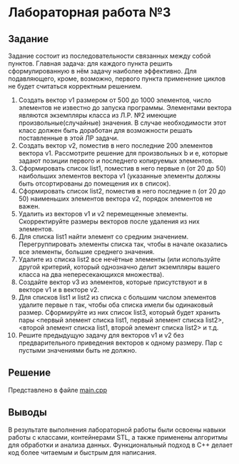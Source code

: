 # Лабораторная работа №3

## Задание

Задание состоит из последовательности связанных между собой пунктов. Главная задача: для каждого пункта решить сформулированную в нём задачу наиболее эффективно.  Для подавляющего, кроме, возможно, первого пункта применение циклов не будет считаться корректным решением.

1. Создать вектор v1 размером от 500 до 1000 элементов, число элементов не известно до запуска программы. Элементами вектора являются экземпляры класса из Л.Р. №2 имеющие произвольные(случайные) значения. В случае необходимости этот класс должен быть доработан для возможности решать поставленные в этой ЛР задачи.
1. Создать вектор v2, поместив в него последние 200 элементов вектора v1. Рассмотрите решение для произвольных b и e, которые задают позиции первого и последнего копируемых элементов.
1. Сформировать список list1, поместив в него первые n (от 20 до 50) наибольших элементов вектора v1 (указанные элементы должны быть отсортированы до помещения их в список).
1. Сформировать список list2, поместив в него последние n (от 20 до 50) наименьших элементов вектора v2, порядок элементов не важен.
1. Удалить из векторов v1 и v2 перемещенные элементы. Скорректируйте размеры векторов после удаления из них элементов.
1. Для списка list1 найти элемент со средним значением. Перегруппировать элементы списка так, чтобы в начале оказались все элементы, большие среднего значения.
1. Удалите из списка list2 все нечётные элементы (или используйте другой критерий, который однозначно делит экземпляры вашего класса на два непересекающихся множества).
1. Создайте вектор v3 из элементов, которые присутствуют и в векторе v1 и в векторе v2.
1. Для списков list1 и list2 из списка с большим числом элементов удалите первые n так, чтобы оба списка имели бы одинаковый размер. Сформируйте из них список list3, который будет хранить пары <первый элемент списка list1, первый элемент списка list2>, <второй элемент списка list1, второй элемент списка list2>  и т.д.
1. Решите предыдущую задачу для векторов v1 и v2 без предварительного приведения векторов к одному размеру. Пар с пустыми значениями быть не должно.

## Решение

Представлено в файле [main.cpp](main.cpp)

## Выводы

В результате выполнения лабораторной работы были освоены навыки работы с классами, контейнерами STL, а также применены алгоритмы для обработки и анализа данных. Функциональный подход в C++ делает код более читаемым и быстрым для написания.